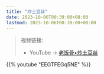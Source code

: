 ```yaml
---
title: "炒土豆丝"
date: 2023-10-06T00:39:00+08:00
lastmod: 2023-10-06T00:39:00+08:00
---
```


> 视频链接:
>
> - YouTube -> [老饭骨•炒土豆丝](https://www.youtube.com/watch?v=EEGTFEGq5NE)

{{% youtube "EEGTFEGq5NE" %}}
